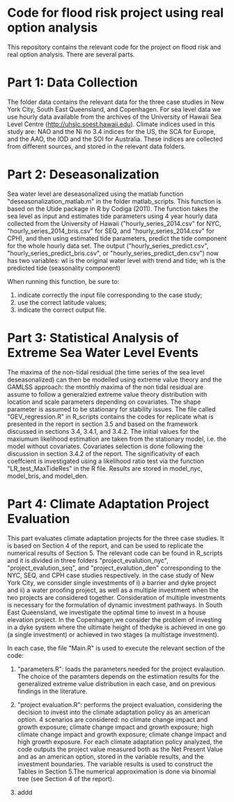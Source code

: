  # Code for flood risk project using real option analysis

 This repository contains the relevant code for the project on flood risk and real option analysis. There are several parts. 

 # Part 1: Data Collection
 The folder data contains the relevant data for the three case studies in New York City, South East Queensland, and Copenhagen. For sea level data we use hourly data available from the archives of the University of Hawaii Sea Level Centre (http://uhslc.soest.hawaii.edu). Climate indices used in this study are:  NAO and the Ni ̃no 3.4 indices for the US, the SCA for Europe, and  the AAO, the IOD and the SOI for Australia. These indices are collected from different sources, and stored in the relevant data folders.

 # Part 2: Deseasonalization

  Sea water level are deseasonalized using the matlab function "deseasonalization_matlab.m" in the folder matlab_scripts. This function is based on the Utide package in R by Codiga (2011). The function takes the sea level as input and estimates tide parameters using 4 year hourly data collected from the University of Hawaii ("hourly_series_2014.csv" for NYC, "hourly_series_2014_bris.csv" for SEQ, and "hourly_series_2014.csv" for CPH), and then using estimated tide parameters, predict the tide component for the whole hourly data set. The output ("hourly_series_predict.csv", "hourly_series_predict_bris.csv", or "hourly_series_predict_den.csv") now has two variables: wl is the original water level with trend and tide; wh is the predicted tide (seasonality component)

  When running this function, be sure to:
  1. indicate correctly the input file corresponding to the case study;
  2. use the correct latitude values;
  3. indicate the correct output file.

  # Part 3: Statistical Analysis of Extreme Sea Water Level Events
  The maxima of the non-tidal residual (the time series of the sea level deseasonalized) can then be modelled using extreme value theory and the GAMLSS approach: the monthly maxima of the non tidal residual are assume to follow a generalzied extreme value theory distribution with location and scale parameters depending on covariates. The shape parameter is assumed to be stationary for stability issues. The file called "GEV_regression.R" in R_scripts contains the codes for replicate what is presented in the report in section 3.5 and based on the framework discussed in sections 3.4, 3.4.1, and 3.4.2. The initial values for the maxiumum likelihood estimation are taken from the stationary model, i.e. the model without covariates. Covariates selection is done following the discussion in section 3.4.2 of the report. The significativity of each coeffcient is investigated using a likelihood ratio test via the function "LR_test_MaxTideRes" in the R file. Results are stored in model_nyc, model_bris, and model_den. 

  # Part 4: Climate Adaptation Project Evaluation
  This part evaluates climate adaptation projects for the three case studies. It is based on Section 4 of the report, and can be used to replicate the numerical results of Section 5. The relevant code can be found in R_scripts and it is divided in three folders "project_evalution_nyc", "project_evalution_seq", and "project_evalution_den" corresponding to the NYC, SEQ, and CPH case studies respectively. In the case study of New York City, we consider single investments of i) a barrier and dyke project and ii) a water proofing project, as well as a multiple investment when the two projects are considered together. Consideration of multiple investments is necessary for the formulation of dynamic investment pathways. In South East Queensland, we investigate the optimal time to invest in a house elevation project. In the Copenhagen,we consider the problem of investing in a dyke system where the ultimate height of thedyke is achieved in one go (a single investment) or achieved in two stages (a multistage investment).

  In each case, the file "Main.R" is used to execute the relevant section of the code:
  1. "parameters.R": loads the parameters needed for the project evalaution. The choice of the paramters depends on the estimation results for the generalized extreme value distribution in each case, and on previous findings in the literature.
  2. "project evaluation.R": performs the project evaluation, considering the decision to invest into the climate adaptation policy as an american option. 4 scenarios are considered: no climate change impact and growth exposure; climate change impact and growth exposure; high climate change impact and growth exposure; climate change impact and high growth exposure. For each climate adaptation policy analyzed, the code outputs the project value measured both as the Net Present Value and as an american option, stored in the variable results, and the investment boundaries. The variable results is used to construct the Tables in Section 5.The numerical approximation is done via binomial tree (see Section 4 of the report). 


  3. addd








